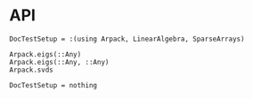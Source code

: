 # API

```@meta
DocTestSetup = :(using Arpack, LinearAlgebra, SparseArrays)
```

```@docs
Arpack.eigs(::Any)
Arpack.eigs(::Any, ::Any)
Arpack.svds
```

```@meta
DocTestSetup = nothing
```
